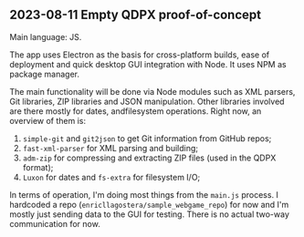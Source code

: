 ## 2023-08-11 Empty QDPX proof-of-concept

Main language: JS.

The app uses Electron as the basis for cross-platform builds, ease of deployment and quick desktop GUI integration with Node. It uses NPM as package manager.

The main functionality will be done via Node modules such as XML parsers, Git libraries, ZIP libraries and JSON manipulation. Other libraries involved are there mostly for dates, andfilesystem operations. Right now, an overview of them is:

1. `simple-git` and `git2json` to get Git information from GitHub repos;
2. `fast-xml-parser` for XML parsing and building;
3. `adm-zip` for compressing and extracting ZIP files (used in the QDPX format);
4. `Luxon` for dates and `fs-extra` for filesystem I/O;

In terms of operation, I'm doing most things from the `main.js` process. I hardcoded a repo (`enricllagostera/sample_webgame_repo`) for now and I'm mostly just sending data to the GUI for testing. There is no actual two-way communication for now.
